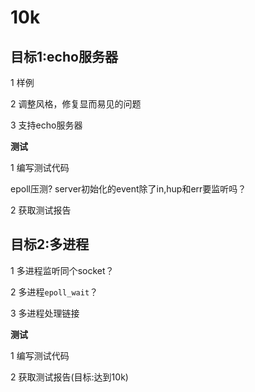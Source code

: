 # 10k

## 目标1:echo服务器

1 样例

2 调整风格，修复显而易见的问题

3 支持echo服务器

**测试**

1 编写测试代码

epoll压测?
server初始化的event除了in,hup和err要监听吗？

2 获取测试报告

## 目标2:多进程

1 多进程监听同个socket？

2 多进程`epoll_wait`？

3 多进程处理链接

**测试**

1 编写测试代码

2 获取测试报告(目标:达到10k)
